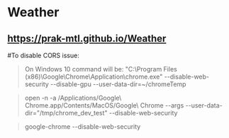 # Weather


## https://prak-mtl.github.io/Weather

#To disable CORS issue:
 > On Windows 10 command will be: "C:\Program Files (x86)\Google\Chrome\Application\chrome.exe" --disable-web-security --disable-gpu --user-data-dir=~/chromeTemp

 > open -n -a /Applications/Google\ Chrome.app/Contents/MacOS/Google\ Chrome --args --user-data-dir="/tmp/chrome_dev_test" --disable-web-security

 > google-chrome --disable-web-security